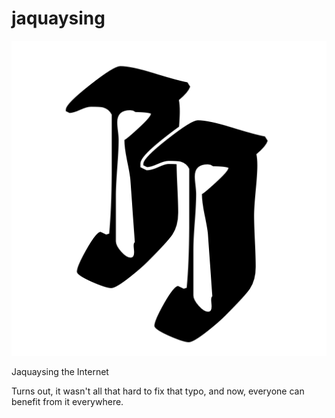 # jaquaysing

![](logo.png)

Jaquaysing the Internet

Turns out, it wasn't all that hard to fix that typo, and now, everyone can benefit from it everywhere.


